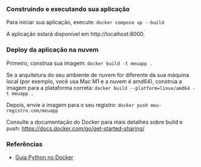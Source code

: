 ### Construindo e executando sua aplicação

Para iniciar sua aplicação, execute:
`docker compose up --build`

A aplicação estará disponível em http://localhost:8000.

### Deploy da aplicação na nuvem

Primeiro, construa sua imagem:
`docker build -t meuapp .`

Se a arquitetura do seu ambiente de nuvem for diferente da sua máquina local (por exemplo, você usa Mac M1 e a nuvem é amd64), construa a imagem para a plataforma correta:
`docker build --platform=linux/amd64 -t meuapp .`

Depois, envie a imagem para o seu registro:
`docker push meu-registro.com/meuapp`

Consulte a documentação do Docker para mais detalhes sobre build e push:
https://docs.docker.com/go/get-started-sharing/

### Referências
* [Guia Python no Docker](https://docs.docker.com/language/python/)